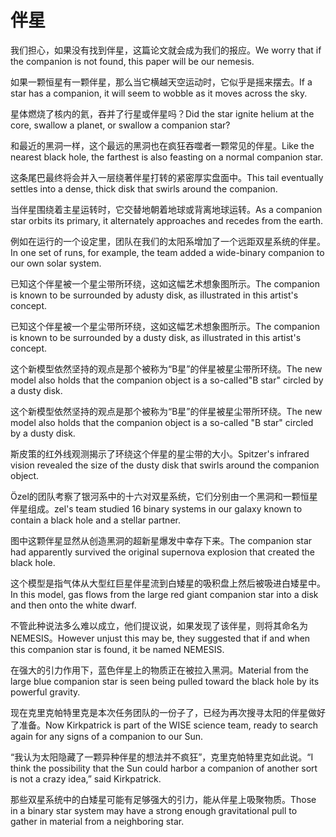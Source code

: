 # 伴星

<p><span class="chinese">我们担心，如果没有找到伴星，这篇论文就会成为我们的报应。</span><span class="english">We worry that if the companion is not found, this paper will be our nemesis.</span></p>

<p><span class="chinese">如果一颗恒星有一颗伴星，那么当它横越天空运动时，它似乎是摇来摆去。</span><span class="english">If a star has a companion, it will seem to wobble as it moves across the sky.</span></p>

<p><span class="chinese">星体燃烧了核内的氦，吞并了行星或伴星吗？</span><span class="english">Did the star ignite helium at the core, swallow a planet, or swallow a companion star?</span></p>

<p><span class="chinese">和最近的黑洞一样，这个最远的黑洞也在疯狂吞噬者一颗常见的伴星。</span><span class="english">Like the nearest black hole, the farthest is also feasting on a normal companion star.</span></p>

<p><span class="chinese">这条尾巴最终将会并入一层绕著伴星打转的紧密厚实盘面中。</span><span class="english">This tail eventually settles into a dense, thick disk that swirls around the companion.</span></p>

<p><span class="chinese">当伴星围绕着主星运转时，它交替地朝着地球或背离地球运转。</span><span class="english">As a companion star orbits its primary, it alternately approaches and recedes from the earth.</span></p>

<p><span class="chinese">例如在运行的一个设定里，团队在我们的太阳系增加了一个远距双星系统的伴星。</span><span class="english">In one set of runs, for example, the team added a wide-binary companion to our own solar system.</span></p>

<p><span class="chinese">已知这个伴星被一个星尘带所环绕，这如这幅艺术想象图所示。</span><span class="english">The companion is known to be surrounded by adusty disk, as illustrated in this artist's concept.</span></p>

<p><span class="chinese">已知这个伴星被一个星尘带所环绕，这如这幅艺术想象图所示。</span><span class="english">The companion is known to be surrounded by a dusty disk, as illustrated in this artist's concept.</span></p>

<p><span class="chinese">这个新模型依然坚持的观点是那个被称为“B星”的伴星被星尘带所环绕。</span><span class="english">The new model also holds that the companion object is a so-called"B star" circled by a dusty disk.</span></p>

<p><span class="chinese">这个新模型依然坚持的观点是那个被称为“B星”的伴星被星尘带所环绕。</span><span class="english">The new model also holds that the companion object is a so-called "B star" circled by a dusty disk.</span></p>

<p><span class="chinese">斯皮策的红外线观测揭示了环绕这个伴星的星尘带的大小。</span><span class="english">Spitzer's infrared vision revealed the size of the dusty disk that swirls around the companion object.</span></p>

<p><span class="chinese">Özel的团队考察了银河系中的十六对双星系统，它们分别由一个黑洞和一颗恒星伴星组成。</span><span class="english">zel's team studied 16 binary systems in our galaxy known to contain a black hole and a stellar partner.</span></p>

<p><span class="chinese">图中这颗伴星显然从创造黑洞的超新星爆发中幸存下来。</span><span class="english">The companion star had apparently survived the original supernova explosion that created the black hole.</span></p>

<p><span class="chinese">这个模型是指气体从大型红巨星伴星流到白矮星的吸积盘上然后被吸进白矮星中。</span><span class="english">In this model, gas flows from the large red giant companion star into a disk and then onto the white dwarf.</span></p>

<p><span class="chinese">不管此种说法多么难以成立，他们提议说，如果发现了该伴星，则将其命名为NEMESIS。</span><span class="english">However unjust this may be, they suggested that if and when this companion star is found, it be named NEMESIS.</span></p>

<p><span class="chinese">在强大的引力作用下，蓝色伴星上的物质正在被拉入黑洞。</span><span class="english">Material from the large blue companion star is seen being pulled toward the black hole by its powerful gravity.</span></p>

<p><span class="chinese">现在克里克帕特里克是本次任务团队的一份子了，已经为再次搜寻太阳的伴星做好了准备。</span><span class="english">Now Kirkpatrick is part of the WISE science team, ready to search again for any signs of a companion to our Sun.</span></p>

<p><span class="chinese">“我认为太阳隐藏了一颗异种伴星的想法并不疯狂”，克里克帕特里克如此说。</span><span class="english">“I think the possibility that the Sun could harbor a companion of another sort is not a crazy idea,” said Kirkpatrick.</span></p>

<p><span class="chinese">那些双星系统中的白矮星可能有足够强大的引力，能从伴星上吸聚物质。</span><span class="english">Those in a binary star system may have a strong enough gravitational pull to gather in material from a neighboring star.</span></p>

